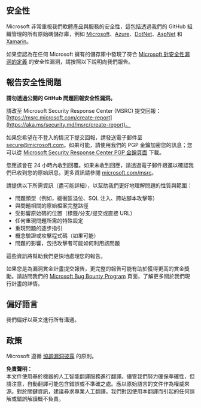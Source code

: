 ## 安全性

Microsoft 非常重視我們軟體產品與服務的安全性，這包括透過我們的 GitHub 組織管理的所有原始碼儲存庫，例如 [Microsoft](https://github.com/Microsoft)、[Azure](https://github.com/Azure)、[DotNet](https://github.com/dotnet)、[AspNet](https://github.com/aspnet) 和 [Xamarin](https://github.com/xamarin)。

如果您認為在任何 Microsoft 擁有的儲存庫中發現了符合 [Microsoft 對安全性漏洞的定義](https://aka.ms/security.md/definition) 的安全性漏洞，請按照以下說明向我們報告。

## 報告安全性問題

**請勿透過公開的 GitHub 問題回報安全性漏洞。**

請改至 Microsoft Security Response Center (MSRC) 提交回報：[https://msrc.microsoft.com/create-report](https://aka.ms/security.md/msrc/create-report)。

如果您希望在不登入的情況下提交回報，請發送電子郵件至 [secure@microsoft.com](mailto:secure@microsoft.com)。如果可能，請使用我們的 PGP 金鑰加密您的訊息；您可以從 [Microsoft Security Response Center PGP 金鑰頁面](https://aka.ms/security.md/msrc/pgp) 下載。

您應該會在 24 小時內收到回覆。如果未收到回應，請透過電子郵件跟進以確認我們已收到您的原始訊息。更多資訊請參閱 [microsoft.com/msrc](https://www.microsoft.com/msrc)。

請提供以下所需資訊（盡可能詳細），以幫助我們更好地理解問題的性質與範圍：

  * 問題類型（例如，緩衝區溢位、SQL 注入、跨站腳本攻擊等）
  * 與問題相關的原始檔案完整路徑
  * 受影響原始碼的位置（標籤/分支/提交或直接 URL）
  * 任何重現問題所需的特殊設定
  * 重現問題的逐步指引
  * 概念驗證或攻擊程式碼（如果可能）
  * 問題的影響，包括攻擊者可能如何利用該問題

這些資訊將幫助我們更快地處理您的報告。

如果您是為漏洞賞金計畫提交報告，更完整的報告可能有助於獲得更高的賞金獎勵。請訪問我們的 [Microsoft Bug Bounty Program](https://aka.ms/security.md/msrc/bounty) 頁面，了解更多關於我們現行計畫的詳情。

## 偏好語言

我們偏好以英文進行所有溝通。

## 政策

Microsoft 遵循 [協調漏洞披露](https://aka.ms/security.md/cvd) 的原則。

**免責聲明**：  
本文件使用基於機器的人工智能翻譯服務進行翻譯。儘管我們努力確保準確性，但請注意，自動翻譯可能包含錯誤或不準確之處。應以原始語言的文件作為權威來源。對於關鍵資訊，建議尋求專業人工翻譯。我們對因使用本翻譯而引起的任何誤解或錯誤解讀概不負責。